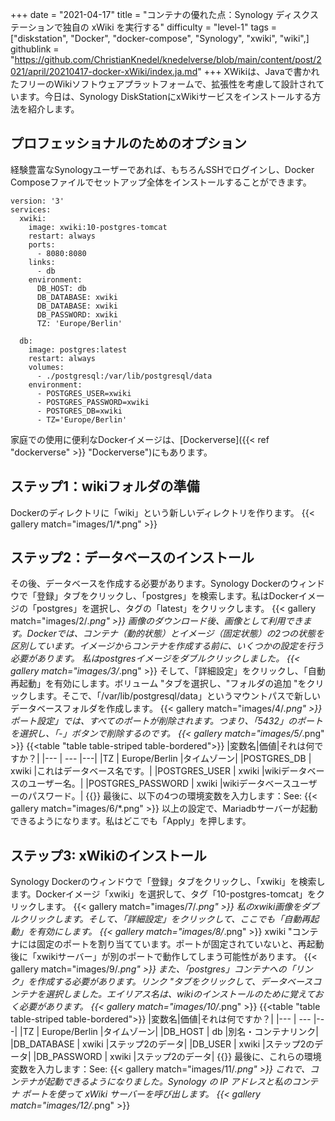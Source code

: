 +++
date = "2021-04-17"
title = "コンテナの優れた点：Synology ディスクステーションで独自の xWiki を実行する"
difficulty = "level-1"
tags = ["diskstation", "Docker", "docker-compose", "Synology", "xwiki", "wiki",]
githublink = "https://github.com/ChristianKnedel/knedelverse/blob/main/content/post/2021/april/20210417-docker-xWiki/index.ja.md"
+++
XWikiは、Javaで書かれたフリーのWikiソフトウェアプラットフォームで、拡張性を考慮して設計されています。今日は、Synology DiskStationにxWikiサービスをインストールする方法を紹介します。
## プロフェッショナルのためのオプション
経験豊富なSynologyユーザーであれば、もちろんSSHでログインし、Docker Composeファイルでセットアップ全体をインストールすることができます。
```
version: '3'
services:
  xwiki:
    image: xwiki:10-postgres-tomcat
    restart: always
    ports:
      - 8080:8080
    links:
      - db
    environment:
      DB_HOST: db
      DB_DATABASE: xwiki
      DB_DATABASE: xwiki
      DB_PASSWORD: xwiki
      TZ: 'Europe/Berlin'

  db:
    image: postgres:latest
    restart: always
    volumes:
      - ./postgresql:/var/lib/postgresql/data
    environment:
      - POSTGRES_USER=xwiki
      - POSTGRES_PASSWORD=xwiki
      - POSTGRES_DB=xwiki
      - TZ='Europe/Berlin'

```
家庭での使用に便利なDockerイメージは、[Dockerverse]({{< ref "dockerverse" >}} "Dockerverse")にもあります。
## ステップ1：wikiフォルダの準備
Dockerのディレクトリに「wiki」という新しいディレクトリを作ります。
{{< gallery match="images/1/*.png" >}}

## ステップ2：データベースのインストール
その後、データベースを作成する必要があります。Synology Dockerのウィンドウで「登録」タブをクリックし、「postgres」を検索します。私はDockerイメージの「postgres」を選択し、タグの「latest」をクリックします。
{{< gallery match="images/2/*.png" >}}
画像のダウンロード後、画像として利用できます。Dockerでは、コンテナ（動的状態）とイメージ（固定状態）の2つの状態を区別しています。イメージからコンテナを作成する前に、いくつかの設定を行う必要があります。 私はpostgresイメージをダブルクリックしました。
{{< gallery match="images/3/*.png" >}}
そして、「詳細設定」をクリックし、「自動再起動」を有効にします。ボリューム "タブを選択し、"フォルダの追加 "をクリックします。そこで、「/var/lib/postgresql/data」というマウントパスで新しいデータベースフォルダを作成します。
{{< gallery match="images/4/*.png" >}}
ポート設定」では、すべてのポートが削除されます。つまり、「5432」のポートを選択し、「-」ボタンで削除するのです。
{{< gallery match="images/5/*.png" >}}
{{<table "table table-striped table-bordered">}}
|変数名|価値|それは何ですか？|
|--- | --- |---|
|TZ	| Europe/Berlin	|タイムゾーン|
|POSTGRES_DB	| xwiki |これはデータベース名です。|
|POSTGRES_USER	| xwiki |wikiデータベースのユーザー名。|
|POSTGRES_PASSWORD	| xwiki |wikiデータベースユーザーのパスワード。|
{{</table>}}
最後に、以下の4つの環境変数を入力します：See:
{{< gallery match="images/6/*.png" >}}
以上の設定で、Mariadbサーバーが起動できるようになります。私はどこでも「Apply」を押します。
## ステップ3: xWikiのインストール
Synology Dockerのウィンドウで「登録」タブをクリックし、「xwiki」を検索します。Dockerイメージ「xwiki」を選択して、タグ「10-postgres-tomcat」をクリックします。
{{< gallery match="images/7/*.png" >}}
私のxwiki画像をダブルクリックします。そして、「詳細設定」をクリックして、ここでも「自動再起動」を有効にします。
{{< gallery match="images/8/*.png" >}}
xwiki "コンテナには固定のポートを割り当てています。ポートが固定されていないと、再起動後に「xwikiサーバー」が別のポートで動作してしまう可能性があります。
{{< gallery match="images/9/*.png" >}}
また、「postgres」コンテナへの「リンク」を作成する必要があります。リンク "タブをクリックして、データベースコンテナを選択しました。エイリアス名は、wikiのインストールのために覚えておく必要があります。
{{< gallery match="images/10/*.png" >}}
{{<table "table table-striped table-bordered">}}
|変数名|価値|それは何ですか？|
|--- | --- |---|
|TZ |	Europe/Berlin	|タイムゾーン|
|DB_HOST	| db |別名・コンテナリンク|
|DB_DATABASE	| xwiki	|ステップ2のデータ|
|DB_USER	| xwiki	|ステップ2のデータ|
|DB_PASSWORD	| xwiki |ステップ2のデータ|
{{</table>}}
最後に、これらの環境変数を入力します：See:
{{< gallery match="images/11/*.png" >}}
これで、コンテナが起動できるようになりました。Synology の IP アドレスと私のコンテナ ポートを使って xWiki サーバーを呼び出します。
{{< gallery match="images/12/*.png" >}}